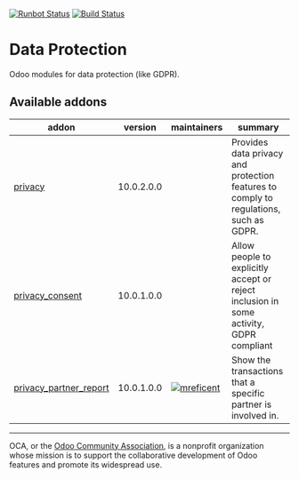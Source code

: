 [![Runbot Status](https://runbot.odoo-community.org/runbot/badge/flat/263/10.0.svg)](https://runbot.odoo-community.org/runbot/repo/github-com-oca-data-protection-263)
[![Build Status](https://travis-ci.org/OCA/data-protection.svg?branch=10.0)](https://travis-ci.org/OCA/data-protection)

# Data Protection

Odoo modules for data protection (like GDPR).

[//]: # (addons)

Available addons
----------------
addon | version | maintainers | summary
--- | --- | --- | ---
[privacy](privacy/) | 10.0.2.0.0 |  | Provides data privacy and protection features to comply to regulations, such as GDPR.
[privacy_consent](privacy_consent/) | 10.0.1.0.0 |  | Allow people to explicitly accept or reject inclusion in some activity, GDPR compliant
[privacy_partner_report](privacy_partner_report/) | 10.0.1.0.0 | [![mreficent](https://github.com/mreficent.png?size=30px)](https://github.com/mreficent) | Show the transactions that a specific partner is involved in.

[//]: # (end addons)

----

OCA, or the [Odoo Community Association](http://odoo-community.org/), is a nonprofit organization whose
mission is to support the collaborative development of Odoo features and
promote its widespread use.
